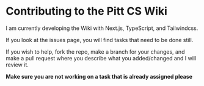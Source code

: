 # Contributing to the Pitt CS Wiki

I am currently developing the Wiki with Next.js, TypeScript, and Tailwindcss.

If you look at the issues page, you will find tasks that need to be done still.

If you wish to help, fork the repo, make a branch for your changes, and make a pull request where you describe what you added/changed and I will review it.

**Make sure you are not working on a task that is already assigned please**
